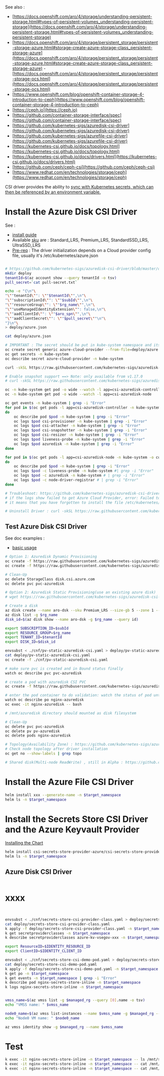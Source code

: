 See also :

- [https://docs.openshift.com/aro/4/storage/understanding-persistent-storage.html#types-of-persistent-volumes_understanding-persistent-storage](https://docs.openshift.com/aro/4/storage/understanding-persistent-storage.html#types-of-persistent-volumes_understanding-persistent-storage)
- [https://docs.openshift.com/aro/4/storage/persistent_storage/persistent-storage-azure.html#storage-create-azure-storage-class_persistent-storage-azure](https://docs.openshift.com/aro/4/storage/persistent_storage/persistent-storage-azure.html#storage-create-azure-storage-class_persistent-storage-azure)
-[https://docs.openshift.com/aro/4/storage/persistent_storage/persistent-storage-ocs.html](https://docs.openshift.com/aro/4/storage/persistent_storage/persistent-storage-ocs.html)
- [https://www.openshift.com/blog/openshift-container-storage-4-introduction-to-ceph](https://www.openshift.com/blog/openshift-container-storage-4-introduction-to-ceph)
- [https://ceph.io](https://ceph.io)
- [https://github.com/container-storage-interface/spec](https://github.com/container-storage-interface/spec)
- [https://github.com/kubernetes-sigs/azuredisk-csi-driver](https://github.com/kubernetes-sigs/azuredisk-csi-driver)
- [https://github.com/kubernetes-sigs/azurefile-csi-driver](https://github.com/kubernetes-sigs/azurefile-csi-driver)
- [https://kubernetes-csi.github.io/docs/topology.html](https://kubernetes-csi.github.io/docs/topology.html)
- [https://kubernetes-csi.github.io/docs/drivers.html](https://kubernetes-csi.github.io/docs/drivers.html)
- [https://github.com/ceph/ceph-csi](https://github.com/ceph/ceph-csi)
- [https://www.redhat.com/en/technologies/storage/ceph](https://www.redhat.com/en/technologies/storage/ceph)

CSI driver provides the ability to [sync with Kubernetes secrets, which can then be referenced by an environment variable.](https://github.com/kubernetes-sigs/secrets-store-csi-driver#optional-sync-with-kubernetes-secrets)

# Install the Azure Disk CSI Driver


See :
- [install guide](https://github.com/kubernetes-sigs/azuredisk-csi-driver/blob/master/docs/install-azuredisk-csi-driver.md)
- Available [sku](https://github.com/kubernetes-sigs/azuredisk-csi-driver/blob/master/docs/driver-parameters.md) are : Standard_LRS, Premium_LRS, StandardSSD_LRS, UltraSSD_LRS
- [Pre-req](https://github.com/kubernetes-sigs/azuredisk-csi-driver#prerequisite) : The driver initialization depends on a Cloud provider config file, usually it's /etc/kubernetes/azure.json 

```sh

# https://github.com/kubernetes-sigs/azuredisk-csi-driver/blob/master/docs/read-from-secret.md
mkdir deploy
tenantId=$(az account show --query tenantId -o tsv)
pull_secret=`cat pull-secret.txt`

echo -e "{\n"\
"\""tenantId\"": \""$tenantId\"",\n"\
"\""subscriptionId\"": \""$subId\"",\n"\
"\""resourceGroup\"": \""$rg_name\"",\n"\
"\""useManagedIdentityExtension\"": false,\n"\
"\""aadClientId\"": \""$aro_spn\"",\n"\
"\""aadClientSecret\"": \""$pull_secret\""\n"\
"}\n"\
> deploy/azure.json

cat deploy/azure.json

# IMPORTANT : The secret should be put in kube-system namespace and its name should be azure-cloud-provider
oc create secret generic azure-cloud-provider --from-file=deploy/azure.json -n kube-system
oc get secrets -n kube-system
oc describe secret azure-cloud-provider -n kube-system

curl -skSL https://raw.githubusercontent.com/kubernetes-sigs/azuredisk-csi-driver/v0.7.0/deploy/install-driver.sh | bash -s v0.7.0 --

# Enable snapshot support ==> Note: only available from v1.17.0
# curl -skSL https://raw.githubusercontent.com/kubernetes-sigs/azuredisk-csi-driver/v0.7.0/deploy/install-driver.sh | bash -s v0.7.0 snapshot --

oc -n kube-system get pod -o wide --watch -l app=csi-azuredisk-controller
oc -n kube-system get pod -o wide --watch -l app=csi-azuredisk-node

oc get events -n kube-system | grep -i "Error" 
for pod in $(oc get pods -l app=csi-azuredisk-controller -n kube-system -o custom-columns=:metadata.name)
do
	oc describe pod $pod -n kube-system | grep -i "Error"
	oc logs $pod csi-provisioner -n kube-system | grep -i "Error"
    oc logs $pod csi-attacher -n kube-system | grep -i "Error"
    oc logs $pod csi-snapshotter -n kube-system | grep -i "Error"
    oc logs $pod csi-resizer -n kube-system | grep -i "Error"
    oc logs $pod liveness-probe -n kube-system | grep -i "Error"
    oc logs $pod azuredisk -n kube-system | grep -i "Error"
done

for pod in $(oc get pods -l app=csi-azuredisk-node -n kube-system -o custom-columns=:metadata.name)
do
	oc describe pod $pod -n kube-system | grep -i "Error"
    oc logs $pod -c liveness-probe -n kube-system #| grep -i "Error"
    oc logs $pod -c azuredisk -n kube-system # | grep -i "Error"
    oc logs $pod -c node-driver-registrar # | grep -i "Error"
done

# Troubleshoot: https://github.com/kubernetes-sigs/azuredisk-csi-driver/blob/master/docs/csi-debug.md
# if the logs show failed to get Azure Cloud Provider, error: Failed to load config from file: /etc/kubernetes/azure.json, cloud not get azure cloud provider
# it means that you have forgotten to install the file /etc/kubernetes/azure.json

# Uninstall Driver : curl -skSL https://raw.githubusercontent.com/kubernetes-sigs/azuredisk-csi-driver/v0.7.0/deploy/uninstall-driver.sh | bash -s v0.7.0 --

```

## Test Azure Disk CSI Driver

See doc examples :
- [basic usage](https://github.com/kubernetes-sigs/azuredisk-csi-driver/blob/master/deploy/example/e2e_usage.md)

```sh
# Option 1: Azuredisk Dynamic Provisioning
oc create -f https://raw.githubusercontent.com/kubernetes-sigs/azuredisk-csi-driver/master/deploy/example/storageclass-azuredisk-csi.yaml
oc create -f https://raw.githubusercontent.com/kubernetes-sigs/azuredisk-csi-driver/master/deploy/example/pvc-azuredisk-csi.yaml

# Clean-Up
oc delete StorageClass disk.csi.azure.com
oc delete pvc pvc-azuredisk

# Option 2: Azuredisk Static Provisioning(use an existing azure disk)
# wget https://raw.githubusercontent.com/kubernetes-sigs/azuredisk-csi-driver/master/deploy/example/pv-azuredisk-csi.yaml > ./cnf/pv-static-azuredisk-csi.yaml

# Create a disk
az disk create --name aro-dsk --sku Premium_LRS --size-gb 5 --zone 1 --location $location -g $rg_name 
az disk list -g $rg_name
disk_id=$(az disk show --name aro-dsk -g $rg_name --query id)

export SUBSCRIPTION_ID=$subId
export RESOURCE_GROUP=$rg_name
export TENANT_ID=$tenantId
export DISK_ID=$disk_id

envsubst < ./cnf/pv-static-azuredisk-csi.yaml > deploy/pv-static-azuredisk-csi.yaml
cat deploy/pv-static-azuredisk-csi.yaml
oc create -f ./cnf/pv-static-azuredisk-csi.yaml

# make sure pvc is created and in Bound status finally
watch oc describe pvc pvc-azuredisk

# create a pod with azuredisk CSI PVC
oc create -f https://raw.githubusercontent.com/kubernetes-sigs/azuredisk-csi-driver/master/deploy/example/nginx-pod-azuredisk.yaml

# enter the pod container to do validation: watch the status of pod until its Status changed from Pending to Running and then enter the pod container
watch oc describe po nginx-azuredisk
oc exec -it nginx-azuredisk -- bash

# /mnt/azuredisk directory should mounted as disk filesystem

# Clean-Up
oc delete pvc pvc-azuredisk
oc delete pv pv-azuredisk
oc delete pods nginx-azuredisk

# Topology(Availability Zone) : https://github.com/kubernetes-sigs/azuredisk-csi-driver/tree/master/deploy/example/topology
# Check node topology after driver installation
oc get no --show-labels | grep topo

# Shared disk(Multi-node ReadWrite) , still in Alpha : https://github.com/kubernetes-sigs/azuredisk-csi-driver/tree/master/deploy/example/sharedisk

```

# Install the Azure File CSI Driver
```sh
helm install xxx --generate-name -n $target_namespace
helm ls -n $target_namespace 

```

# Install the Secrets Store CSI Driver and the Azure Keyvault Provider

[Installing the Chart](https://github.com/Azure/secrets-store-csi-driver-provider-azure/blob/master/charts/csi-secrets-store-provider-azure/README.md)
```sh
helm install csi-secrets-store-provider-azure/csi-secrets-store-provider-azure --generate-name -n $target_namespace
helm ls -n $target_namespace 

```

## Azure Disk CSI Driver



```sh


```

# xxxx


```sh


envsubst < ./cnf/secrets-store-csi-provider-class.yaml > deploy/secrets-store-csi-provider-class.yaml
cat deploy/secrets-store-csi-provider-class.yaml
k apply -f deploy/secrets-store-csi-provider-class.yaml -n $target_namespace
k get secretproviderclasses -n $target_namespace
k describe secretproviderclasses azure-kv-vsegov-xxx -n $target_namespace

export ResourceID=$IDENTITY_RESOURCE_ID
export ClientID=$IDENTITY_CLIENT_ID

envsubst < ./cnf/secrets-store-csi-demo-pod.yaml > deploy/secrets-store-csi-demo-pod.yaml
cat deploy/secrets-store-csi-demo-pod.yaml
k apply -f deploy/secrets-store-csi-demo-pod.yaml -n $target_namespace
k get po -n $target_namespace
k get events -n $target_namespace | grep -i "Error" 
k describe pod nginx-secrets-store-inline -n $target_namespace
k logs nginx-secrets-store-inline -n $target_namespace


vmss_name=$(az vmss list -g $managed_rg --query [0].name -o tsv)
echo "VMSS name: " $vmss_name

node0_name=$(az vmss list-instances --name $vmss_name -g $managed_rg --query [0].name -o tsv)
echo "Node0 VM name: " $node0_name

az vmss identity show -g $managed_rg --name $vmss_name

```

# Test

```sh
k exec -it nginx-secrets-store-inline -n $target_namespace -- ls /mnt/secrets-store/ 
k exec -it nginx-secrets-store-inline -n $target_namespace -- cat /mnt/secrets-store/key1
k exec -it nginx-secrets-store-inline -n $target_namespace -- cat /mnt/secrets-store/$vault_secret_name

```